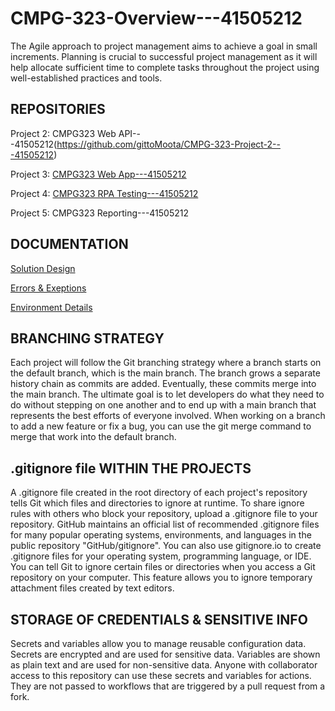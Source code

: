 # CMPG-323-Overview---41505212


The Agile approach to project management aims to achieve a goal in small increments. Planning is crucial to successful project management as it will help allocate sufficient time to complete tasks throughout the project using well-established practices and tools. 

## **REPOSITORIES**

Project 2: CMPG323 Web API---41505212(https://github.com/gittoMoota/CMPG-323-Project-2---41505212)

Project 3: [CMPG323 Web App---41505212](https://github.com/gittoMoota/CMPG-323-Project-3--41505212)

Project 4: [CMPG323 RPA Testing---41505212](https://github.com/gittoMoota/CMPG-323-Project-4---41505212)

Project 5: CMPG323 Reporting---41505212


## **DOCUMENTATION**

[Solution Design](docs/solution-design.md)

[Errors & Exeptions](docs/errors-and-exceptions.md)

[Environment Details](docs/environment-details.md)




## **BRANCHING STRATEGY**
Each project will follow the Git branching strategy where a branch starts on the default branch, which is the main branch. The branch grows a separate history chain as commits are added. Eventually, these commits merge into the main branch. The ultimate goal is to let developers do what they need to do without stepping on one another and to end up with a main branch that represents the best efforts of everyone involved. When working on a branch to add a new feature or fix a bug, you can use the git merge command to merge that work into the default branch.

## **.gitignore file WITHIN THE PROJECTS**
A .gitignore file created in the root directory of each project's repository tells Git which files and directories to ignore at runtime. To share ignore rules with others who block your repository, upload a .gitignore file to your repository. GitHub maintains an official list of recommended .gitignore files for many popular operating systems, environments, and languages ​​in the public repository "GitHub/gitignore". You can also use gitignore.io to create .gitignore files for your operating system, programming language, or IDE. You can tell Git to ignore certain files or directories when you access a Git repository on your computer. This feature allows you to ignore temporary attachment files created by text editors.

## **STORAGE OF CREDENTIALS & SENSITIVE INFO** ##
 Secrets and variables allow you to manage reusable configuration data. Secrets are encrypted and are used for sensitive data. Variables are shown as plain text and are used for non-sensitive data. Anyone with collaborator access to this repository can use these secrets and variables for actions. They are not passed to workflows that are triggered by a pull request from a fork. 
